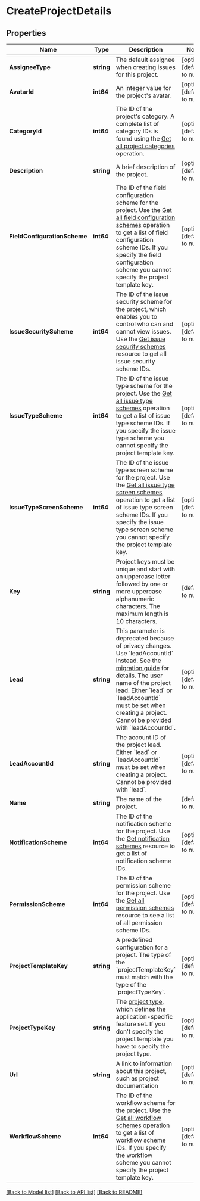 # CreateProjectDetails

## Properties
Name | Type | Description | Notes
------------ | ------------- | ------------- | -------------
**AssigneeType** | **string** | The default assignee when creating issues for this project. | [optional] [default to null]
**AvatarId** | **int64** | An integer value for the project&#x27;s avatar. | [optional] [default to null]
**CategoryId** | **int64** | The ID of the project&#x27;s category. A complete list of category IDs is found using the [Get all project categories](#api-rest-api-3-projectCategory-get) operation. | [optional] [default to null]
**Description** | **string** | A brief description of the project. | [optional] [default to null]
**FieldConfigurationScheme** | **int64** | The ID of the field configuration scheme for the project. Use the [Get all field configuration schemes](#api-rest-api-3-fieldconfigurationscheme-get) operation to get a list of field configuration scheme IDs. If you specify the field configuration scheme you cannot specify the project template key. | [optional] [default to null]
**IssueSecurityScheme** | **int64** | The ID of the issue security scheme for the project, which enables you to control who can and cannot view issues. Use the [Get issue security schemes](#api-rest-api-3-issuesecurityschemes-get) resource to get all issue security scheme IDs. | [optional] [default to null]
**IssueTypeScheme** | **int64** | The ID of the issue type scheme for the project. Use the [Get all issue type schemes](#api-rest-api-3-issuetypescheme-get) operation to get a list of issue type scheme IDs. If you specify the issue type scheme you cannot specify the project template key. | [optional] [default to null]
**IssueTypeScreenScheme** | **int64** | The ID of the issue type screen scheme for the project. Use the [Get all issue type screen schemes](#api-rest-api-3-issuetypescreenscheme-get) operation to get a list of issue type screen scheme IDs. If you specify the issue type screen scheme you cannot specify the project template key. | [optional] [default to null]
**Key** | **string** | Project keys must be unique and start with an uppercase letter followed by one or more uppercase alphanumeric characters. The maximum length is 10 characters. | [default to null]
**Lead** | **string** | This parameter is deprecated because of privacy changes. Use &#x60;leadAccountId&#x60; instead. See the [migration guide](https://developer.atlassian.com/cloud/jira/platform/deprecation-notice-user-privacy-api-migration-guide/) for details. The user name of the project lead. Either &#x60;lead&#x60; or &#x60;leadAccountId&#x60; must be set when creating a project. Cannot be provided with &#x60;leadAccountId&#x60;. | [optional] [default to null]
**LeadAccountId** | **string** | The account ID of the project lead. Either &#x60;lead&#x60; or &#x60;leadAccountId&#x60; must be set when creating a project. Cannot be provided with &#x60;lead&#x60;. | [optional] [default to null]
**Name** | **string** | The name of the project. | [default to null]
**NotificationScheme** | **int64** | The ID of the notification scheme for the project. Use the [Get notification schemes](#api-rest-api-3-notificationscheme-get) resource to get a list of notification scheme IDs. | [optional] [default to null]
**PermissionScheme** | **int64** | The ID of the permission scheme for the project. Use the [Get all permission schemes](#api-rest-api-3-permissionscheme-get) resource to see a list of all permission scheme IDs. | [optional] [default to null]
**ProjectTemplateKey** | **string** | A predefined configuration for a project. The type of the &#x60;projectTemplateKey&#x60; must match with the type of the &#x60;projectTypeKey&#x60;. | [optional] [default to null]
**ProjectTypeKey** | **string** | The [project type](https://confluence.atlassian.com/x/GwiiLQ#Jiraapplicationsoverview-Productfeaturesandprojecttypes), which defines the application-specific feature set. If you don&#x27;t specify the project template you have to specify the project type. | [optional] [default to null]
**Url** | **string** | A link to information about this project, such as project documentation | [optional] [default to null]
**WorkflowScheme** | **int64** | The ID of the workflow scheme for the project. Use the [Get all workflow schemes](#api-rest-api-3-workflowscheme-get) operation to get a list of workflow scheme IDs. If you specify the workflow scheme you cannot specify the project template key. | [optional] [default to null]

[[Back to Model list]](../README.md#documentation-for-models) [[Back to API list]](../README.md#documentation-for-api-endpoints) [[Back to README]](../README.md)

